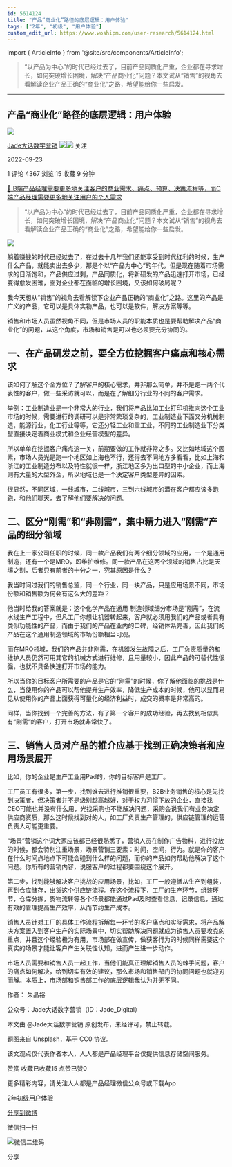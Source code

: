 ```yaml
---
id: 5614124
title: "产品“商业化”路径的底层逻辑：用户体验"
tags: ["2年", "初级", "用户体验"]
custom_edit_url: https://www.woshipm.com/user-research/5614124.html
---
```

import { ArticleInfo } from '@site/src/components/ArticleInfo';

<ArticleInfo
    author="Jade大话数字营销"
    authorLink="https://www.woshipm.com/u/1433461"
    published="2022-09-23"
    views={4367}
    comments={1}
    collects={15}
/>

> “以产品为中心”的时代已经过去了，目前产品同质化严重，企业都在寻求增长，如何突破增长困境，解决“产品商业化”问题？本文试从“销售”的视角去看解读企业产品正确的“商业化”之路，希望能给你一些启发。

---

## 产品“商业化”路径的底层逻辑：用户体验

[![](https://static.woshipm.com/passportAvatar_20221102_150342.jpg?imageView2/1/w/72/h/72/q/100)](https://www.woshipm.com/u/1433461)

[Jade大话数字营销](https://www.woshipm.com/u/1433461) ![](https://static.woshipm.com/tag/1121_1@2x.png)![](https://static.woshipm.com/tag/2405_1@2x.png) 关注

2022-09-23

1 评论 4367 浏览 15 收藏 9 分钟

[🔗 B端产品经理需要更多地关注客户的商业需求、痛点、预算、决策流程等，而C端产品经理需要更多地关注用户的个人需求](https://ke.qidianla.com/courses/bcpm)

> “以产品为中心”的时代已经过去了，目前产品同质化严重，企业都在寻求增长，如何突破增长困境，解决“产品商业化”问题？本文试从“销售”的视角去看解读企业产品正确的“商业化”之路，希望能给你一些启发。

![](https://image.woshipm.com/wp-files/2022/09/MhTJQKLbUaeZsFi3SSdo.jpg)

躺着赚钱的时代已经过去了，在过去十几年我们还能享受到时代红利的时候，生产什么产品，就能卖出去多少，那是个以“产品为中心”的年代，但是现在随着市场需求的日渐饱和，产品供应过剩，产品同质化，将新研发的产品迅速打开市场，已经变得愈发困难，面对企业都在面临的增长困境，又该如何破局呢？

我今天想从“销售”的视角去看解读下企业产品正确的“商业化”之路。这里的产品是广义的产品，它可以是具体实物产品，也可以是软件，解决方案等等。

销售和市场人员虽然视角不同，但是市场人员的职能本质也是要帮助解决产品“商业化”的问题，从这个角度，市场和销售是可以也必须要充分协同的。

## 一、在产品研发之前，要全方位挖掘客户痛点和核心需求

该如何了解这个全方位？了解客户的核心需求，并非那么简单，并不是跑一两个代表性的客户，做一些采访就可以，而是在了解细分行业的不同的客户需求。

举例：工业制造业是一个非常大的行业，我们将产品比如工业打印机推向这个工业市场的时候，需要进行的调研可以是非常繁琐复杂的，工业制造业下面又分机械制造，能源行业，化工行业等等，它还分轻工业和重工业，不同的工业制造业下分类型直接决定着商业模式和企业经营模型的差异。

所以单单在挖掘客户痛点这一关，前期要做的工作就非常之多。又比如地域这个因素，市场人员光是跑一个地区如上海也不行，还得去不同地方多看看，比如上海和浙江的工业制造分布以及特性就很一样，浙江地区多为出口型的中小企业，而上海则有大量的大型外企，所以地域也是一个决定客户类型差异的因素。

很显然，不同区域，一线城市，二线城市，三到六线城市的潜在客户都应该多跑跑，和他们聊天，去了解他们要解决的问题。

## 二、区分“刚需”和“非刚需”，集中精力进入“刚需”产品的细分领域

我在上一家公司任职的时候，同一款产品我们有两个细分领域的应用，一个是通用制造，还有一个是MRO，即维护维修。同一款产品在这两个领域的销售占比是天壤之别，后者只有前者的十分之一，究其原因是什么？

我当时问过我们的销售总监，同一个行业，同一块产品，只是应用场景不同，市场份额和销售额为何会有这么大的差距？

他当时给我的答案就是：这个化学产品在通用 制造领域细分市场是“刚需”，在流水线生产工程中，但凡工厂你想让机器转起来，客户就必须用我们的产品或者具有类似功能性的产品，而由于我们的产品在业内的口碑，经销体系完善，因此我们的产品在这个通用制造领域的市场份额相当可观。

而在MRO领域，我们的产品并非刚需，在机器发生故障之后，工厂负责质量的和维护人员仍然可用其它的机械方式进行维修，且用量较小，因此产品的可替代性很强，也就不具备快速打开市场的能力。

所以当你的目标客户所需要的产品是它的“刚需”的时候，你了解他面临的挑战是什么，当使用你的产品可以帮他提升生产效率，降低生产成本的时候，他可以显而易见从使用你的产品上面获得可量化的经济利益时，成交的概率是非常高的。

同样，当你找到一个完善的方法，有了第一个客户的成功经验，再去找到相似具有“刚需“的客户，打开市场就非常快了。

## 三、销售人员对产品的推介应基于找到正确决策者和应用场景展开

比如，你的企业是生产工业用Pad的，你的目标客户是工厂。

工厂员工有很多，第一步，找到谁去进行推销很重要，B2B业务销售的核心是先找到决策者，但决策者并不是级别越高越好，对于权力习惯下放的企业，直接找CEO可能也并没有什么用，光找采购也不能解决问题，采购会说我们有业务决定供应商资质，那么这时候找到对的人，如工厂负责生产管理的，供应链管理的运营负责人可能更重要。

“场景”营销这个词大家应该都已经很熟悉了，营销人员在制作广告物料，进行投放的时候，都会特别注重场景，场景营销三要素：时间，空间，行为。就是你的客户在什么时间点地点下可能会碰到什么样的问题，而你的产品如何帮助他解决了这个问题。你所有的营销内容，说服客户的过程都要围绕这个展开。

第二步，找到能够解决客户挑战的应用场景，比如，工厂一般遵循从生产到组装，再到仓库储存，出货这个供应链流程。在这个流程下，工厂的生产环节，组装环节，仓库分拣，货物流转等各个场景都能通过Pad及时查看信息，记录信息，通过有效的管理提高生产效率，从而节约生产成本。

销售人员针对工厂的具体工作流程拆解每一环节的客户痛点和实际需求，将产品解决方案置入到客户生产的实际场景中，切实帮助解决问题就成为销售人员要攻克的重点，并且这个经验极为有用，市场部在做宣传，做获客行为的时候同样需要这个真实的场景才能让客户产生关联性认知，进而产生进一步动作。

市场人员需要和销售人员一起工作，当他们能真正理解销售人员的棘手问题，客户的痛点如何解决，给到切实有效的建议，那么市场和销售部门的协同问题也就迎刃而解。本质上，市场部和销售部工作的底层逻辑我认为并无不同。

作者： 朱晶裕

公众号：Jade大话数字营销（ID：Jade\_Digital）

本文由 @Jade大话数字营销 原创发布，未经许可，禁止转载。

题图来自 Unsplash，基于 CC0 协议。

该文观点仅代表作者本人，人人都是产品经理平台仅提供信息存储空间服务。

赞赏 收藏已收藏15 点赞已赞0

更多精彩内容，请关注人人都是产品经理微信公众号或下载App

[2年](https://www.woshipm.com/tag/2%e5%b9%b4)[初级](https://www.woshipm.com/tag/%e5%88%9d%e7%ba%a7)[用户体验](https://www.woshipm.com/tag/ue)

[分享到微博](https://service.weibo.com/share/share.php?appkey=2775287854&title=产品“商业化”路径的底层逻辑：用户体验&url=https://www.woshipm.com/user-research/5614124.html&pic=https://image.woshipm.com/wp-files/2022/09/MhTJQKLbUaeZsFi3SSdo.jpg)

微信扫一扫

![微信二维码](https://api.pwmqr.com/qrcode/create/?url=https://www.woshipm.com/user-research/5614124.html)

分享
